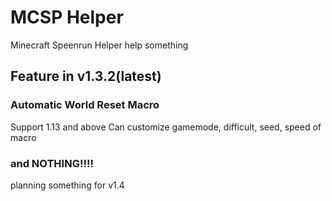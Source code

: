 # MCSP Helper
Minecraft Speenrun Helper
help something

## Feature in v1.3.2(latest)
### Automatic World Reset Macro
Support 1.13 and above
Can customize gamemode, difficult, seed, speed of macro

### and NOTHING!!!!
planning something for v1.4
